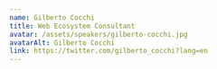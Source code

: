 ```yaml
---
name: Gilberto Cocchi
title: Web Ecosystem Consultant
avatar: /assets/speakers/gilberto-cocchi.jpg
avatarAlt: Gilberto Cocchi
link: https://twitter.com/gilberto_cocchi?lang=en
---
```

